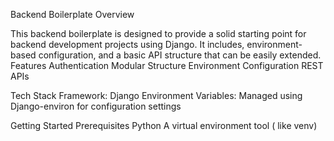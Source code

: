 Backend Boilerplate
Overview

This backend boilerplate is designed to provide a solid starting point for backend development projects using Django. 
It includes, environment-based configuration, and a basic API structure that can be easily extended.
Features
Authentication
Modular Structure 
Environment Configuration
REST APIs

Tech Stack
Framework: Django
Environment Variables: Managed using Django-environ for configuration settings


Getting Started
Prerequisites
Python 
A virtual environment tool ( like venv)

